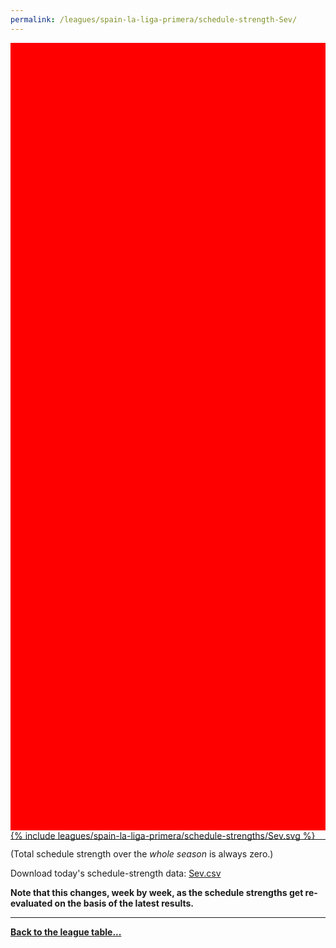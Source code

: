 ```yaml
---
permalink: /leagues/spain-la-liga-primera/schedule-strength-Sev/
---
```


<style>
.svg-wrap {
    background-color:red;
    height:0;
    padding-top:250%; /* 350px/550px */
    position: relative;
}

svg {
    background-color: white;
    height: 100%;
    display:block;
    width: 100%;
    position: absolute;
    top:0;
    left:0;
}
</style>


<div class="svg-wrap">
{% include leagues/spain-la-liga-primera/schedule-strengths/Sev.svg %}
</div>

-----

(Total schedule strength over the *whole season* is always zero.)


Download today's schedule-strength data: [Sev.csv](/assets/leagues/spain-la-liga-primera/2025/schedule-strengths/Sev.csv)

**Note that this changes, week by week, as the schedule strengths get re-evaluated on the
basis of the latest results.**

-----

[**Back to the league table...**](/leagues/spain-la-liga-primera)


